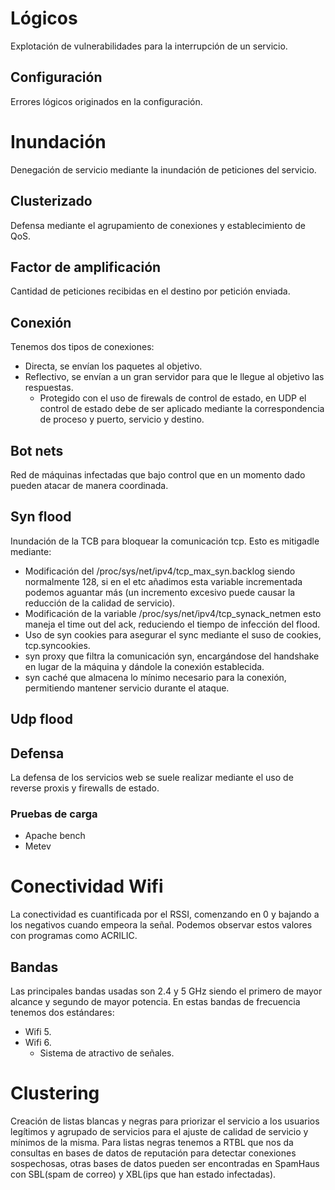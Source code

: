 # Lógicos
Explotación de vulnerabilidades para la interrupción de un servicio.
## Configuración
Errores lógicos originados en la configuración.
# Inundación
Denegación de servicio mediante la inundación de peticiones del servicio.
## Clusterizado
Defensa mediante el agrupamiento de conexiones y establecimiento de QoS.
## Factor de amplificación
Cantidad de peticiones recibidas en el destino por petición enviada.
## Conexión
Tenemos dos tipos de conexiones:
- Directa, se envían los paquetes al objetivo.
- Reflectivo, se envían a un gran servidor para que le llegue al objetivo las respuestas.
	- Protegido con el uso de firewals de control de estado, en UDP el control de estado debe de ser aplicado mediante la correspondencia de proceso y puerto, servicio y destino.
## Bot nets
Red de máquinas infectadas que bajo control que en un momento dado pueden atacar de manera coordinada.
## Syn flood
Inundación de la TCB para bloquear la comunicación tcp. Esto es mitigadle mediante:
- Modificación del /proc/sys/net/ipv4/tcp_max_syn.backlog siendo normalmente 128, si en el etc añadimos esta variable incrementada podemos aguantar más (un incremento excesivo puede causar la reducción de la calidad de servicio).
- Modificación de la variable /proc/sys/net/ipv4/tcp_synack_netmen esto maneja el time out del ack, reduciendo el tiempo de infección del flood.
- Uso de syn cookies para asegurar el sync mediante el suso de cookies, tcp.syncookies.
- syn proxy que filtra la comunicación syn, encargándose del handshake en lugar de la máquina y dándole la conexión establecida.
- syn caché que almacena lo mínimo necesario para la conexión, permitiendo mantener servicio durante el ataque.
## Udp flood
## Defensa
La defensa de los servicios web se suele realizar mediante el uso de reverse proxis y firewalls de estado.
### Pruebas de carga
- Apache bench
- Metev
# Conectividad Wifi
La conectividad es cuantificada por el RSSI, comenzando en 0 y bajando a los negativos cuando empeora la señal. Podemos observar estos valores con programas como ACRILIC.
## Bandas
Las principales bandas usadas son 2.4 y 5 GHz siendo el primero de mayor alcance y segundo de mayor potencia. En estas bandas de frecuencia tenemos dos estándares:
- Wifi 5.
- Wifi 6.
	- Sistema de atractivo de señales.
# Clustering
Creación de listas blancas y negras para priorizar el servicio a los usuarios legítimos y agrupado de servicios para el ajuste de calidad de servicio y mínimos de la misma.
Para listas negras tenemos a RTBL que nos da consultas en bases de datos de reputación para detectar conexiones sospechosas, otras bases de datos pueden ser encontradas en SpamHaus con SBL(spam de correo) y XBL(ips que han estado infectadas).